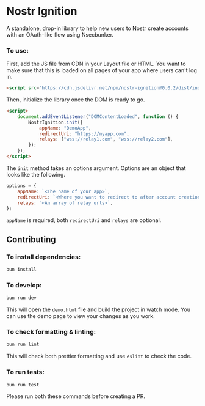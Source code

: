 # Nostr Ignition

A standalone, drop-in library to help new users to Nostr create accounts with an OAuth-like flow using Nsecbunker.

### To use:

First, add the JS file from CDN in your Layout file or HTML. You want to make sure that this is loaded on all pages of your app where users can't log in.

```html
<script src="https://cdn.jsdelivr.net/npm/nostr-ignition@0.0.2/dist/index.js"></script>
```

Then, initialize the library once the DOM is ready to go.

```html
<script>
    document.addEventListener("DOMContentLoaded", function () {
        NostrIgnition.init({
            appName: "DemoApp",
            redirectUri: "https://myapp.com",
            relays: ["wss://relay1.com", "wss://relay2.com"],
        });
    });
</script>
```

The `init` method takes an options argument. Options are an object that looks like the following.

```js
options = {
    appName: `<The name of your app>`,
    redirectUri: `<Where you want to redirect to after account creation>`,
    relays: `<An array of relay urls>`,
};
```

`appName` is required, both `redirectUri` and `relays` are optional.

## Contributing

### To install dependencies:

```bash
bun install
```

### To develop:

```bash
bun run dev
```

This will open the `demo.html` file and build the project in watch mode. You can use the demo page to view your changes as you work.

### To check formatting & linting:

```bash
bun run lint
```

This will check both prettier formatting and use `eslint` to check the code.

### To run tests:

```bash
bun run test
```

Please run both these commands before creating a PR.
